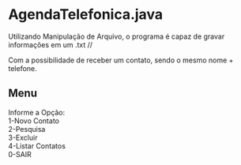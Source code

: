 # AgendaTelefonica.java
Utilizando Manipulação de Arquivo, o programa é capaz de gravar informações em um .txt
//<div>Com a possibilidade de receber um contato, sendo o mesmo nome + telefone.</div> 

<div>
  <h2>Menu</h2>
  <div>Informe a Opção:</div>
  <div>1-Novo Contato</div>
  <div>2-Pesquisa</div>
  <div>3-Excluir</div>
  <div>4-Listar Contatos</div>
  <div>0-SAIR</div>
</div>
